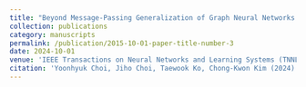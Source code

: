 ```yaml
---
title: "Beyond Message-Passing Generalization of Graph Neural Networks via Feature Perturbation for Semi-supervised Node Classification"
collection: publications
category: manuscripts
permalink: /publication/2015-10-01-paper-title-number-3
date: 2024-10-01
venue: 'IEEE Transactions on Neural Networks and Learning Systems (TNNLS)'
citation: 'Yoonhyuk Choi, Jiho Choi, Taewook Ko, Chong-Kwon Kim (2024)'
---
```


